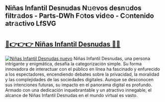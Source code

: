 ## Niñas Infantil Desnudas N𝚞𝚎vos desn𝚞dos filtr𝚊dos - Parts-DWh F𝚘tos vid𝚎o - C𝚘ntenido atr𝚊ctivo LfSVG

# <h2><a href="http://mb4ckg8.tromn.icu/?c=Ni%c3%b1as+Infantil+Desnudas">🔗👉👉👉 Niñas Infantil Desnudas 🔗🔗</a></h2>

[![Niñas Infantil Desnudas nuevo](https://i.imgur.com/pEAQMta.gif)](http://mb4ckg8.tromn.icu/?c=Ni%c3%b1as+Infantil+Desnudas)
Niñas Infantil Desnudas, una persona intrigante y enigmática, desafía la categorización simple. Su forma innovadora de interactuar con el público en línea ha fascinado y enfurecido a los espectadores, encendiendo debates sobre la privacidad, la moralidad y las complejidades de las sociedades digitales. Aunque se desconocen sus intenciones futuras, su impacto en el panorama digital es profundo. Armado con una dedicación inquebrantable y un atractivo innegable, el alcance de Niñas Infantil Desnudas en el mundo virtual es vasto.
